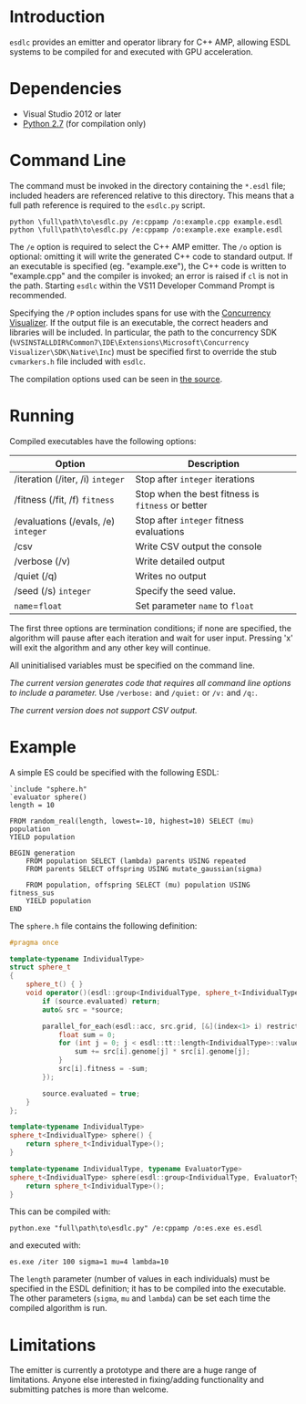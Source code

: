 # Introduction

`esdlc` provides an emitter and operator library for C++ AMP, allowing ESDL systems to be compiled for and executed with GPU acceleration.

# Dependencies

 * Visual Studio 2012 or later
 * [Python 2.7](http://www.python.org) (for compilation only)


# Command Line

The command must be invoked in the directory containing the `*.esdl` file; included headers are referenced relative to this directory. This means that a full path reference is required to the `esdlc.py` script.

```
python \full\path\to\esdlc.py /e:cppamp /o:example.cpp example.esdl
python \full\path\to\esdlc.py /e:cppamp /o:example.exe example.esdl
```

The `/e` option is required to select the C++ AMP emitter. The `/o` option is optional: omitting it will write the generated C++ code to standard output. If an executable is specified (eg. "example.exe"), the C++ code is written to "example.cpp" and the compiler is invoked; an error is raised if `cl` is not in the path. Starting `esdlc` within the VS11 Developer Command Prompt is recommended.

Specifying the `/P` option includes spans for use with the [Concurrency Visualizer](http://msdn.microsoft.com/en-us/library/dd537632.aspx). If the output file is an executable, the correct headers and libraries will be included. In particular, the path to the concurrency SDK (`%VSINSTALLDIR%Common7\IDE\Extensions\Microsoft\Concurrency Visualizer\SDK\Native\Inc`) must be specified first to override the stub `cvmarkers.h` file included with `esdlc`.

The compilation options used can be seen in [the source](esdlc/emitters/cppamp/__init__.py#659).

# Running

Compiled executables have the following options: 

| Option | Description |
| ------ | ----------- |
| /iteration (/iter, /i) `integer` | Stop after `integer` iterations |
| /fitness (/fit, /f) `fitness` | Stop when the best fitness is `fitness` or better |
| /evaluations (/evals, /e) `integer` | Stop after `integer` fitness evaluations |
| /csv | Write CSV output the console |
| /verbose (/v) | Write detailed output |
| /quiet (/q) | Writes no output |
| /seed (/s) `integer` | Specify the seed value. |
| `name`=`float` | Set parameter `name` to `float` |

The first three options are termination conditions; if none are specified, the algorithm will pause after each iteration and wait for user input. Pressing 'x' will exit the algorithm and any other key will continue.

All uninitialised variables must be specified on the command line.

*The current version generates code that requires _all_ command line options to include a parameter.* Use `/verbose:` and `/quiet:` or `/v:` and `/q:`.

*The current version does not support CSV output.*

# Example

A simple ES could be specified with the following ESDL:
```
`include "sphere.h"
`evaluator sphere()
length = 10

FROM random_real(length, lowest=-10, highest=10) SELECT (mu) population
YIELD population

BEGIN generation
    FROM population SELECT (lambda) parents USING repeated
    FROM parents SELECT offspring USING mutate_gaussian(sigma)

    FROM population, offspring SELECT (mu) population USING fitness_sus
    YIELD population
END
```

The `sphere.h` file contains the following definition:
```cpp
#pragma once

template<typename IndividualType>
struct sphere_t
{
    sphere_t() { }
    void operator()(esdl::group<IndividualType, sphere_t<IndividualType>>& source) {
        if (source.evaluated) return;
        auto& src = *source;

        parallel_for_each(esdl::acc, src.grid, [&](index<1> i) restrict(direct3d) {
            float sum = 0;
            for (int j = 0; j < esdl::tt::length<IndividualType>::value; ++j) {
                sum += src[i].genome[j] * src[i].genome[j];
            }
            src[i].fitness = -sum;
        });

        source.evaluated = true;
    }
};

template<typename IndividualType>
sphere_t<IndividualType> sphere() {
    return sphere_t<IndividualType>();
}

template<typename IndividualType, typename EvaluatorType>
sphere_t<IndividualType> sphere(esdl::group<IndividualType, EvaluatorType>) {
    return sphere_t<IndividualType>();
}
```

This can be compiled with:
```
python.exe "full\path\to\esdlc.py" /e:cppamp /o:es.exe es.esdl
```

and executed with:
```
es.exe /iter 100 sigma=1 mu=4 lambda=10
```

The `length` parameter (number of values in each individuals) must be specified in the ESDL definition; it has to be compiled into the executable. The other parameters (`sigma`, `mu` and `lambda`) can be set each time the compiled algorithm is run.


# Limitations

The emitter is currently a prototype and there are a huge range of limitations. Anyone else interested in fixing/adding functionality and submitting patches is more than welcome.

